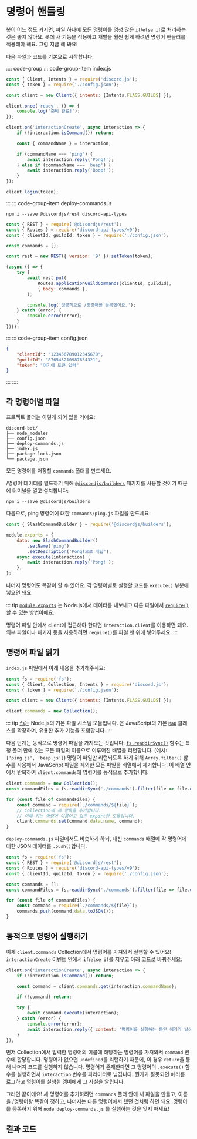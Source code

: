 
# 명령어 핸들링

봇이 어느 정도 커지면, 파일 하나에 모든 명령어를 엄청 많은 `if`/`else if`로 처리하는 것은 좋지 않아요. 봇에 새 기능을 적용하고 개발을 훨씬 쉽게 하려면 명령어 핸들러를 적용해야 해요. 그럼 지금 해 봐요!

다음 파일과 코드를 기본으로 시작합니다:

:::: code-group
::: code-group-item index.js

```js
const { Client, Intents } = require('discord.js');
const { token } = require('./config.json');

const client = new Client({ intents: [Intents.FLAGS.GUILDS] });

client.once('ready', () => {
	console.log('준비 완료!');
});

client.on('interactionCreate', async interaction => {
	if (!interaction.isCommand()) return;

	const { commandName } = interaction;

	if (commandName === 'ping') {
		await interaction.reply('Pong!');
	} else if (commandName === 'beep') {
		await interaction.reply('Boop!');
	}
});

client.login(token);
```

:::
::: code-group-item deploy-commands.js

```sh:no-line-numbers
npm i --save @discordjs/rest discord-api-types
```

```js
const { REST } = require('@discordjs/rest');
const { Routes } = require('discord-api-types/v9');
const { clientId, guildId, token } = require('./config.json');

const commands = [];

const rest = new REST({ version: '9' }).setToken(token);

(async () => {
	try {
		await rest.put(
			Routes.applicationGuildCommands(clientId, guildId),
			{ body: commands },
		);

		console.log('성공적으로 /명령어를 등록했어요.');
	} catch (error) {
		console.error(error);
	}
})();
```

:::
::: code-group-item config.json

```json
{
	"clientId": "123456789012345678",
	"guildId": "876543210987654321",
	"token": "여기에 토큰 입력"
}
```

:::
::::

## 각 명령어별 파일

프로젝트 폴더는 이렇게 되어 있을 거에요:

```:no-line-numbers
discord-bot/
├── node_modules
├── config.json
├── deploy-commands.js
├── index.js
├── package-lock.json
└── package.json
```

모든 명령어를 저장할 `commands` 폴더를 만드세요.

/명령어 데이터를 빌드하기 위해 [`@discordjs/builders`](https://github.com/discordjs/builders) 패키지를 사용할 것이기 때문에 터미널을 열고 설치합니다:

```sh:no-line-numbers
npm i --save @discordjs/builders
```

다음으로, ping 명령어에 대한 `commands/ping.js` 파일을 만드세요:

```js
const { SlashCommandBuilder } = require('@discordjs/builders');

module.exports = {
	data: new SlashCommandBuilder()
		.setName('ping')
		.setDescription('Pong!으로 대답'),
	async execute(interaction) {
		await interaction.reply('Pong!');
	},
};
```

나머지 명령어도 똑같이 할 수 있어요. 각 명령어별로 실행할 코드를 `execute()` 부분에 넣으면 돼요.

::: tip
[`module.exports`](https://nodejs.org/api/modules.html#modules_module_exports) 는 Node.js에서 데이터를 내보내고 다른 파일에서 [`require()`](https://nodejs.org/api/modules.html#modules_require_id)할 수 있는 방법이에요.

명령어 파일 안에서 client에 접근해야 한다면 `interaction.client`를 이용하면 돼요. 외부 파일이나 패키지 등을 사용하려면 `require()`를 파일 맨 위에 넣어주세요.
:::

## 명령어 파일 읽기

`index.js` 파일에서 아래 내용을 추가해주세요:

```js {1-2,7}
const fs = require('fs');
const { Client, Collection, Intents } = require('discord.js');
const { token } = require('./config.json');

const client = new Client({ intents: [Intents.FLAGS.GUILDS] });

client.commands = new Collection();
```

::: tip
[`fs`](https://nodejs.org/api/fs.html)는 Node.js의 기본 파일 시스템 모듈입니다. <DocsLink section="collection" path="class/Collection" /> 은 JavaScript의 기본 [`Map`](https://developer.mozilla.org/en-US/docs/Web/JavaScript/Reference/Global_Objects/Map) 클래스를 확장하며, 유용한 추가 기능을 포함합니다.
:::

다음 단계는 동적으로 명령어 파일을 가져오는 것입니다. [`fs.readdirSync()`](https://nodejs.org/api/fs.html#fs_fs_readdirsync_path_options) 함수는 특정 폴더 안에 있는 모든 파일의 이름으로 이루어진 배열을 리턴합니다. (예시: `['ping.js', 'beep.js']`) 명령어 파일만 리턴되도록 하기 위해 `Array.filter()` 함수를 사용해서 JavaScript 파일을 제외한 모든 파일을 배열에서 제거합니다. 이 배열 안에서 반복하여 `client.commands`에 명령어를 동적으로 추가합니다.

```js {2,4-9}
client.commands = new Collection();
const commandFiles = fs.readdirSync('./commands').filter(file => file.endsWith('.js'));

for (const file of commandFiles) {
	const command = require(`./commands/${file}`);
	// Collection에 새 항목을 추가합니다.
	// 이때 키는 명령어 이름이고 값은 export한 모듈입니다.
	client.commands.set(command.data.name, command);
}
```

 `deploy-commands.js` 파일에서도 비슷하게 하되, 대신 `commands` 배열에 각 명령어에 대한 JSON 데이터를 `.push()`합니다. 
```js {1,7,9-12}
const fs = require('fs');
const { REST } = require('@discordjs/rest');
const { Routes } = require('discord-api-types/v9');
const { clientId, guildId, token } = require('./config.json');

const commands = [];
const commandFiles = fs.readdirSync('./commands').filter(file => file.endsWith('.js'));

for (const file of commandFiles) {
	const command = require(`./commands/${file}`);
	commands.push(command.data.toJSON());
}
```

## 동적으로 명령어 실행하기

이제 `client.commands` Collection에서 명령어를 가져와서 실행할 수 있어요! `interactionCreate` 이벤트 안에서 `if`/`else if`를 지우고 아래 코드로 바꿔주세요:

```js {4-13}
client.on('interactionCreate', async interaction => {
	if (!interaction.isCommand()) return;

	const command = client.commands.get(interaction.commandName);

	if (!command) return;

	try {
		await command.execute(interaction);
	} catch (error) {
		console.error(error);
		await interaction.reply({ content: '명령어를 실행하는 동안 에러가 발생했어요.', ephemeral: true });
	}
});

```

먼저 Collection에서 입력한 명령어의 이름에 해당하는 명령어를 가져와서 `command` 변수에 할당합니다. 명령어가 없으면 `undefined`를 리턴하기 때문에, 이 경우 `return`을 통해 나머지 코드를 실행하지 않습니다. 명령어가 존재한다면 그 명령어의 `.execute()` 함수를 실행하면서 `interaction` 변수를 파라미터로 넘깁니다. 뭔가가 잘못되면 에러를 로그하고 명령어를 실행한 멤버에게 그 사실을 알립니다.

그러면 끝이에요! 새 명령어를 추가하려면 `commands` 폴더 안에 새 파일을 만들고, 이름을 /명령어랑 똑같이 정하고, 나머지는 다른 명령어에서 했던 것처럼 하면 돼요. 명령어를 등록하기 위해 `node deploy-commands.js` 를 실행하는 것을 잊지 마세요!

## 결과 코드

<ResultingCode />
